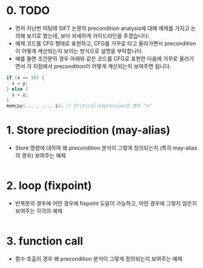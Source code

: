 # 0. TODO
- 먼저 지난번 미팅때 SIFT 논문의 precondition analysis에 대해 예제를 가지고 논의해 보기로 했는데, 보다 자세하게 가이드라인을 주겠습니다:
- 예제 코드를 CFG 형태로 표현하고, CFG를 거꾸로 타고 올라가면서 precondition이 어떻게 계산되는지 보이는 방식으로 설명을 부탁합니다.
- 예를 들면 조건문의 경우 아래와 같은 코드를 CFG로 표현한 다음에 거꾸로 올라가면서 각 지점에서 precondition이 어떻게 계산되는지 보여주면 됩니다.

```c
if (x == 10) { 
  s = y;
} else { 
  s = z;
}
memcpy(... , ..., s); // Critical expression은 변수 "s"
```


# 1. Store preciodition (may-alias)

- Store 명령에 대하여  왜 precondition 분석이 그렇게 정의되는지 (특히 may-alias의 경우) 보여주는 예제
``` c

```

# 2. loop (fixpoint)

- 반복문의 경우에 어떤 경우에 fixpoint 도달이 가능하고, 어떤 경우에 그렇지 않은지 보여주는 각각의 예제
``` c

```
# 3. function call
- 함수 호출의 경우 왜 precondition 분석이 그렇게 정의되는지 보여주는 예제
``` c

```